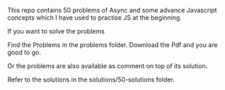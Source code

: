 This repo contains 50 problems of Async and some advance Javascript concepts which I have used to practise JS at the beginning.

If you want to solve the problems

Find the Problems in the problems folder. Download the Pdf and you are good to go.

Or the problems are also available as comment on top of its solution.

Refer to the solutions in the solutions/50-solutions folder.